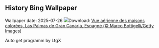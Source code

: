 ## History Bing Wallpaper
Wallpaper date: 2025-07-26
![](https://www.bing.com/th?id=OHR.LasPalmas_FR-CA3298447065_UHD.jpg&w=1000)Download: [Vue aérienne des maisons colorées, Las Palmas de Gran Canaria, Espagne (© Marco Bottigelli/Getty Images)](https://www.bing.com/th?id=OHR.LasPalmas_FR-CA3298447065_UHD.jpg)

Auto get programm by LtgX
